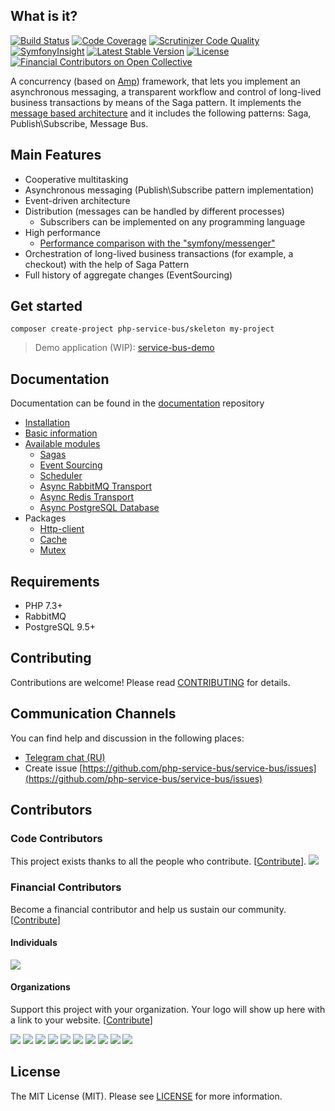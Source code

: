 ## What is it?
[![Build Status](https://travis-ci.org/php-service-bus/service-bus.svg?branch=v3.3)](https://travis-ci.org/php-service-bus/service-bus)
[![Code Coverage](https://scrutinizer-ci.com/g/php-service-bus/service-bus/badges/coverage.png?b=v3.3)](https://scrutinizer-ci.com/g/php-service-bus/service-bus/?branch=v3.3)
[![Scrutinizer Code Quality](https://scrutinizer-ci.com/g/php-service-bus/service-bus/badges/quality-score.png?b=v3.3)](https://scrutinizer-ci.com/g/php-service-bus/service-bus/?branch=v3.3)
[![SymfonyInsight](https://insight.symfony.com/projects/cc0f0f0b-56f1-4ff6-b37d-69ce5db06f32/mini.svg)](https://insight.symfony.com/projects/cc0f0f0b-56f1-4ff6-b37d-69ce5db06f32)
[![Latest Stable Version](https://poser.pugx.org/php-service-bus/service-bus/v/stable)](https://packagist.org/packages/php-service-bus/service-bus)
[![License](https://poser.pugx.org/php-service-bus/service-bus/license)](https://packagist.org/packages/php-service-bus/service-bus)
[![Financial Contributors on Open Collective](https://opencollective.com/php-service-bus/all/badge.svg?label=financial+contributors)](https://opencollective.com/php-service-bus) 

A concurrency (based on [Amp](https://github.com/amphp)) framework, that lets you implement an asynchronous messaging, a transparent workflow and control of long-lived business transactions by means of the Saga pattern. It implements the [message based architecture](https://www.enterpriseintegrationpatterns.com/patterns/messaging/Messaging.html) and it includes the following patterns: Saga, Publish\Subscribe, Message Bus.

## Main Features
 - Сooperative multitasking
 - Asynchronous messaging (Publish\Subscribe pattern implementation)
 - Event-driven architecture
 - Distribution (messages can be handled by different processes)
   - Subscribers can be implemented on any programming language
 - High performance 
   - [Performance comparison with the "symfony/messenger"](https://github.com/php-service-bus/performance-comparison)
 - Orchestration of long-lived business transactions (for example, a checkout) with the help of Saga Pattern
 - Full history of aggregate changes (EventSourcing)

## Get started
```
composer create-project php-service-bus/skeleton my-project
```
> Demo application (WIP): [service-bus-demo](https://github.com/php-service-bus/demo)

## Documentation
Documentation can be found in the [documentation](https://github.com/php-service-bus/documentation) repository

* [Installation](https://github.com/php-service-bus/documentation/blob/master/pages/installation.md)
* [Basic information](https://github.com/php-service-bus/documentation/blob/master/pages/basic_information.md)
* [Available modules](https://github.com/php-service-bus/documentation/blob/master/pages/available_modules.md)
  * [Sagas](https://github.com/php-service-bus/documentation/blob/master/pages/modules/sagas.md)
  * [Event Sourcing](https://github.com/php-service-bus/documentation/blob/master/pages/modules/event_sourcing.md)
  * [Scheduler](https://github.com/php-service-bus/documentation/blob/master/pages/modules/scheduler.md)
  * [Async RabbitMQ Transport](https://github.com/php-service-bus/documentation/blob/master/pages/modules/transport_phpinnacle.md)
  * [Async Redis Transport](https://github.com/php-service-bus/documentation/blob/master/pages/modules/redis_transport.md)
  * [Async PostgreSQL Database](https://github.com/php-service-bus/documentation/blob/master/pages/modules/storage_amp_sql.md)
* Packages
  * [Http-client](https://github.com/php-service-bus/documentation/blob/master/pages/packages/http_client.md)
  * [Cache](https://github.com/php-service-bus/documentation/blob/master/pages/packages/cache.md)
  * [Mutex](https://github.com/php-service-bus/documentation/blob/master/pages/packages/mutex.md)

## Requirements
  - PHP 7.3+
  - RabbitMQ
  - PostgreSQL 9.5+

## Contributing
Contributions are welcome! Please read [CONTRIBUTING](CONTRIBUTING.md) for details.

## Communication Channels
You can find help and discussion in the following places:
* [Telegram chat (RU)](https://t.me/php_service_bus)
* Create issue [https://github.com/php-service-bus/service-bus/issues](https://github.com/php-service-bus/service-bus/issues)

## Contributors

### Code Contributors

This project exists thanks to all the people who contribute. [[Contribute](CONTRIBUTING.md)].
<a href="https://github.com/php-service-bus/service-bus/graphs/contributors"><img src="https://opencollective.com/php-service-bus/contributors.svg?width=890&button=false" /></a>

### Financial Contributors

Become a financial contributor and help us sustain our community. [[Contribute](https://opencollective.com/php-service-bus/contribute)]

#### Individuals

<a href="https://opencollective.com/php-service-bus"><img src="https://opencollective.com/php-service-bus/individuals.svg?width=890"></a>

#### Organizations

Support this project with your organization. Your logo will show up here with a link to your website. [[Contribute](https://opencollective.com/php-service-bus/contribute)]

<a href="https://opencollective.com/php-service-bus/organization/0/website"><img src="https://opencollective.com/php-service-bus/organization/0/avatar.svg"></a>
<a href="https://opencollective.com/php-service-bus/organization/1/website"><img src="https://opencollective.com/php-service-bus/organization/1/avatar.svg"></a>
<a href="https://opencollective.com/php-service-bus/organization/2/website"><img src="https://opencollective.com/php-service-bus/organization/2/avatar.svg"></a>
<a href="https://opencollective.com/php-service-bus/organization/3/website"><img src="https://opencollective.com/php-service-bus/organization/3/avatar.svg"></a>
<a href="https://opencollective.com/php-service-bus/organization/4/website"><img src="https://opencollective.com/php-service-bus/organization/4/avatar.svg"></a>
<a href="https://opencollective.com/php-service-bus/organization/5/website"><img src="https://opencollective.com/php-service-bus/organization/5/avatar.svg"></a>
<a href="https://opencollective.com/php-service-bus/organization/6/website"><img src="https://opencollective.com/php-service-bus/organization/6/avatar.svg"></a>
<a href="https://opencollective.com/php-service-bus/organization/7/website"><img src="https://opencollective.com/php-service-bus/organization/7/avatar.svg"></a>
<a href="https://opencollective.com/php-service-bus/organization/8/website"><img src="https://opencollective.com/php-service-bus/organization/8/avatar.svg"></a>
<a href="https://opencollective.com/php-service-bus/organization/9/website"><img src="https://opencollective.com/php-service-bus/organization/9/avatar.svg"></a>

## License

The MIT License (MIT). Please see [LICENSE](LICENSE.md) for more information.
